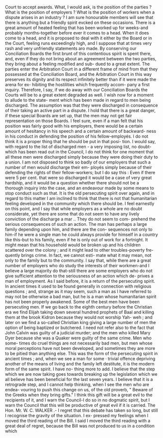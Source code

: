 Court to accept awards. What, I would ask, is the position of the parties ? What is the position of employers ? What is the position of workers when a dispute arises in an industry ? I am sure honourable members will see that there is anything but a friendly spirit evcked on these occasions. There is a great amount of heated feeling that has been worked up for weeks-and probably months-together before ever it comes to a head. When it does come to a head, and it is proposed to deal with it either by the Board or in the Court, feeling runs exceedingly high, and I suppose that at times very rash and very unfriendly statements aro made. By conserving our Conciliation Boards the first brunt of this contentious spirit is spent there, and, even if they do not bring about an agreement between the two parties, they bring about a feeling modified and sub- dued to a great extent. The parties enter the Arbitration Court in a different frame of mind from that they possessed at the Conciliation Board, and the Arbitration Court in this way preserves its dignity and its respect infinitely better than if it were made the arena for ex- hibiting the hostilities which frequently accom- pany a first inquiry. Therefore, I say, if we do away with our Conciliation Boards the Courts will be to a great extent degraded as well. I wish now for a moment to allude to the state- ment which has been made in regard to men being discharged. The assumption was that they were discharged in consequence of their taking an active part in a dispute. I hold that there is a great danger, if these special Boards are set up, that the men may not get fair representation on those Boards. I feel sure, even if a man felt that his position was fairly good with his employers, there would be a certain amount of hesitancy in his speech and a certain amount of backward- ness in his conduct in defending the position of his fellow-employés. I do not think it is a proper thing that he should be put in that posi- tion. I would say, with regard to the list of discharged men - a very imposing list, no doubt-which has been read out in the Council, I do not think for one moment that all these men were discharged simply because they were doing their duty to a union. I am not disposed to think so badly of our employers that such a number of men would discharge their em- ployés simply because of their defending the rights of their fellow-workers; but I do say this : Even if there were 5 per cent. that were so discharged it would be a case of very great hardship, and it would be a question whether there should not be a thorough inquiry into the case, and an endeavour made by some means to stop conduct such as that. It is the old persecuting spirit over again, and in regard to this matter I am inclined to think that there is not that humanitarian feeling developed in the community which there should be. I feel earnestly on this point, and I say that while employers as a whole are no doubt considerate, yet there are some that do not seem to have any lively conviction of the discharge a mar .. They do not seem to com- prehend the serious consequences of such an action. The man has perhaps a large family depending upon him, and there are the con- sequences not only to him-if he were a single man he could always provide for himself in a country like this-but to his family, even if he is only out of work for a fortnight. It might mean that his household would be broken up and his children scattered over the colony ; and it might lead to other troubles-poverty fre- quently brings crime. In fact, we cannot esti- mate what it may mean, not only to the family but to the community. I say that, while there are a great number of employers who do study the interests of their workmen-and I believe a large majority do that-still there are some employers who do not give sufficient attention to the seriousness of an action which de- prives a man of employment. As I said before, it is a return of the persecuting spirit. In ancient times it used to be found generally in connection with religious questions ; and, strange as it may seem, such a man as I have referred to may not be otherwise a bad man, but he is a man whose humanitarian spirit has not been properly awakened. Some of the best men have been persecuting men. If we go back to the eighth century before the Christian era we find Elijah taking down several hundred prophets of Baal and killing them at the brook Kidron because they would not worship Yah- weh ; and later on we find a so-called Christian king giving a large number of men the option of being baptized or butchered. I need not refer also to the fact that John Calvin was guilty of a judicial murder; and the men who killed Mary Dyer because she was a Quaker were guilty of the same crime. Men who some- times do cruel things are not necessarily bad men, but men whose moral perceptions have not been developed, and sometimes they are more to be pitied than anything else. This was the form of the persecuting spirit in ancient times ; and, when we see a man for some · trivial offence depriving another of the means of living and the family left destitute, it is the modern form of the same spirit. I have no- thing more to add. I believe that the step which we are now taking goes towards breaking up the legislation which we all believe has been beneficial for the last seven years. I believe that it is a retrograde step, and I cannot help thinking, when I see the men who are endea- vouring to push this change on us, of the old proverb, " Beware of the Greeks when they bring gifts." I think this gift will be a great evil to the recipients of it, and I warn the Council-I do so in no dogmatic spirit, but I warn the Council that this will be productive of great evil if it is carried. The Hon. Mr. W. C. WALKER .- I regret that this debate has taken so long, but still I recognise the gravity of the situation. I ex- pressed my feelings when I moved the third reading of the Bill. I said I moved the third reading with a great deal of regret, because the Bill was not produced to us in a condition which 